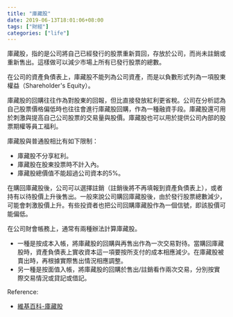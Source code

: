```yaml
---
title: "庫藏股"
date: 2019-06-13T18:01:06+08:00
tags: ["財經"]
categories: ["life"]
---
```

庫藏股，指的是公司將自己已經發行的股票重新買回，存放於公司，而尚未註銷或重新售出。這樣做可以減少市場上所有已發行股票的總數。
<!--more-->
在公司的資產負債表上，庫藏股不能列為公司資產，而是以負數形式列為一項股東權益（Shareholder's Equity）。

庫藏股的回購往往作為對股東的回報，但比直接發放紅利更省稅。公司在分析認為自己股票價格偏低時也往往會進行庫藏股回購，作為一種融資手段。庫藏股還可用於刺激與提高自己公司股票的交易量與股價。庫藏股也可以用於提供公司內部的股票期權等員工福利。

庫藏股與普通股相比有如下限制：

  - 庫藏股不分享紅利。
  - 庫藏股在股東投票時不計入內。
  - 庫藏股總價值不能超過公司資本的5%。

在購回庫藏股後，公司可以選擇註銷（註銷後將不再填報到資產負債表上），或者持有以待股價上升後售出。一般來說公司購回庫藏股後，由於發行股票總數減少，可能會刺激股價上升。有些投資者也把公司回購庫藏股作為一個信號，即該股價可能偏低。

在公司財會帳務上，通常有兩種辦法計算庫藏股。

  - 一種是按成本入帳，將庫藏股的回購與再售出作為一次交易對待。當購回庫藏股時，資產負債表上實收資本這一項要按所支付的成本相應減少。在庫藏股被賣出時，再根據實際售出情況相應調整。
  - 另一種是按面值入帳，將庫藏股的回購於售出/註銷看作兩次交易，分別按實際交易情況或貸記或借記。

Reference:

  - [維基百科-庫藏股](https://zh.wikipedia.org/wiki/%E5%BA%93%E8%97%8F%E8%82%A1)
